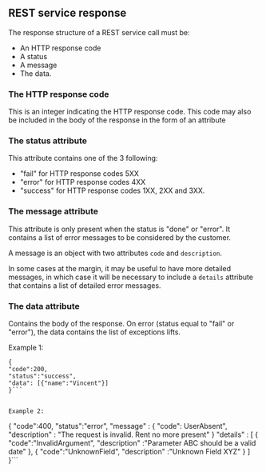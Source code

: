 ## REST service response
The response structure of a REST service call must be:
- An HTTP response code 
- A status 
- A message 
- The data.

### The HTTP response code
This is an integer indicating the HTTP response code. This code may also be included in the body of the response in the form of an attribute

### The status attribute
This attribute contains one of the 3 following: 
- "fail" for HTTP response codes 5XX
- "error" for HTTP response codes 4XX 
- "success" for HTTP response codes 1XX, 2XX and 3XX.

### The message attribute
This attribute is only present when the status is "done" or "error". It contains a list of error messages to be considered by the customer.

A message is an object with two attributes ```code``` and ```description```.

In some cases at the margin, it may be useful to have more detailed messages, in which case it will be necessary to include a ```details``` attribute that contains a list of detailed error messages.


### The data attribute
Contains the body of the response. On error (status equal to "fail" or "error"), the data contains the list of exceptions lifts.

Example 1:
```
{
"code":200,
"status":"success",
"data": [{"name":"Vincent"}]
}```


Example 2:
```
{
"code":400,
"status":"error",
"message" : 
    {
        "code": UserAbsent",
        "description" : "The request is invalid. Rent no more present"
    }
"details" : 
    [
        { 
            "code":"InvalidArgument", 
            "description" :"Parameter ABC should be a valid date"
        }, 
        { 
            "code":"UnknownField", 
            "description" :"Unknown Field XYZ"
        }
    ]
}```

